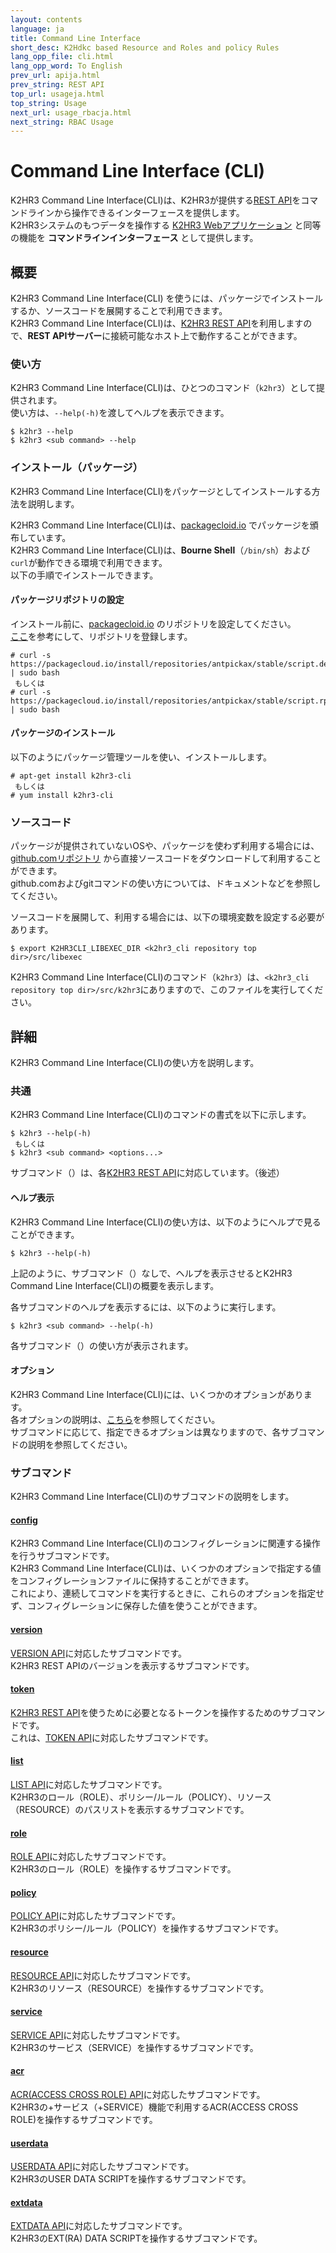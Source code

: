 ```yaml
---
layout: contents
language: ja
title: Command Line Interface
short_desc: K2Hdkc based Resource and Roles and policy Rules
lang_opp_file: cli.html
lang_opp_word: To English
prev_url: apija.html
prev_string: REST API
top_url: usageja.html
top_string: Usage
next_url: usage_rbacja.html
next_string: RBAC Usage
---
```


# Command Line Interface (CLI)
K2HR3 Command Line Interface(CLI)は、K2HR3が提供する[REST API](apija.html)をコマンドラインから操作できるインターフェースを提供します。  
K2HR3システムのもつデータを操作する [K2HR3 Webアプリケーション](usage_appja.html) と同等の機能を **コマンドラインインターフェース** として提供します。  

## 概要
K2HR3 Command Line Interface(CLI) を使うには、パッケージでインストールするか、ソースコードを展開することで利用できます。  
K2HR3 Command Line Interface(CLI)は、[K2HR3 REST API](apija.html)を利用しますので、**REST APIサーバー**に接続可能なホスト上で動作することができます。  

### 使い方
K2HR3 Command Line Interface(CLI)は、ひとつのコマンド（`k2hr3`）として提供されます。  
使い方は、`--help(-h)`を渡してヘルプを表示できます。
```
$ k2hr3 --help
$ k2hr3 <sub command> --help
```

### インストール（パッケージ）
K2HR3 Command Line Interface(CLI)をパッケージとしてインストールする方法を説明します。  

K2HR3 Command Line Interface(CLI)は、[packagecloid.io](https://packagecloud.io/app/antpickax/stable/search?q=k2hr3-cli) でパッケージを頒布しています。  
K2HR3 Command Line Interface(CLI)は、**Bourne Shell**（`/bin/sh`）および`curl`が動作できる環境で利用できます。  
以下の手順でインストールできます。  

#### パッケージリポジトリの設定
インストール前に、[packagecloid.io](https://packagecloud.io/antpickax/stable) のリポジトリを設定してください。  
[ここ](https://packagecloud.io/antpickax/stable/install)を参考にして、リポジトリを登録します。  
```
# curl -s https://packagecloud.io/install/repositories/antpickax/stable/script.deb.sh | sudo bash
 もしくは
# curl -s https://packagecloud.io/install/repositories/antpickax/stable/script.rpm.sh | sudo bash
```
#### パッケージのインストール
以下のようにパッケージ管理ツールを使い、インストールします。
```
# apt-get install k2hr3-cli
 もしくは
# yum install k2hr3-cli
```

### ソースコード
パッケージが提供されていないOSや、パッケージを使わず利用する場合には、[github.comリポジトリ](https://github.com/yahoojapan/k2hr3_cli) から直接ソースコードをダウンロードして利用することができます。  
github.comおよびgitコマンドの使い方については、ドキュメントなどを参照してください。  

ソースコードを展開して、利用する場合には、以下の環境変数を設定する必要があります。
```
$ export K2HR3CLI_LIBEXEC_DIR <k2hr3_cli repository top dir>/src/libexec
```

K2HR3 Command Line Interface(CLI)のコマンド（`k2hr3`）は、`<k2hr3_cli repository top dir>/src/k2hr3`にありますので、このファイルを実行してください。  

## 詳細
K2HR3 Command Line Interface(CLI)の使い方を説明します。

### 共通
K2HR3 Command Line Interface(CLI)のコマンドの書式を以下に示します。  
```
$ k2hr3 --help(-h)
 もしくは
$ k2hr3 <sub command> <options...>
```
サブコマンド（**<sub command>**）は、各[K2HR3 REST API](apija.html)に対応しています。（後述）

#### ヘルプ表示
K2HR3 Command Line Interface(CLI)の使い方は、以下のようにヘルプで見ることができます。
```
$ k2hr3 --help(-h)
```
上記のように、サブコマンド（**<sub command>**）なしで、ヘルプを表示させるとK2HR3 Command Line Interface(CLI)の概要を表示します。  

各サブコマンドのヘルプを表示するには、以下のように実行します。  
```
$ k2hr3 <sub command> --help(-h)
```
各サブコマンド（**<sub command>**）の使い方が表示されます。  

#### オプション
K2HR3 Command Line Interface(CLI)には、いくつかのオプションがあります。  
各オプションの説明は、[こちら](cli_optionsja.html)を参照してください。  
サブコマンドに応じて、指定できるオプションは異なりますので、各サブコマンドの説明を参照してください。  

### サブコマンド
K2HR3 Command Line Interface(CLI)のサブコマンドの説明をします。

#### [config](cli_configja.html)
K2HR3 Command Line Interface(CLI)のコンフィグレーションに関連する操作を行うサブコマンドです。  
K2HR3 Command Line Interface(CLI)は、いくつかのオプションで指定する値をコンフィグレーションファイルに保持することができます。  
これにより、連続してコマンドを実行するときに、これらのオプションを指定せず、コンフィグレーションに保存した値を使うことができます。  

#### [version](cli_versionja.html)
[VERSION API](api_versionja.html)に対応したサブコマンドです。  
K2HR3 REST APIのバージョンを表示するサブコマンドです。  

#### [token](cli_tokenja.html)
[K2HR3 REST API](apija.html)を使うために必要となるトークンを操作するためのサブコマンドです。  
これは、[TOKEN API](api_tokenja.html)に対応したサブコマンドです。  

#### [list](cli_listja.html)
[LIST API](api_listja.html)に対応したサブコマンドです。  
K2HR3のロール（ROLE）、ポリシー/ルール（POLICY）、リソース（RESOURCE）のパスリストを表示するサブコマンドです。  

#### [role](cli_roleja.html)
[ROLE API](api_roleja.html)に対応したサブコマンドです。  
K2HR3のロール（ROLE）を操作するサブコマンドです。  

#### [policy](cli_policyja.html)
[POLICY API](api_policyja.html)に対応したサブコマンドです。  
K2HR3のポリシー/ルール（POLICY）を操作するサブコマンドです。  

#### [resource](cli_resourceja.html)
[RESOURCE API](api_resourceja.html)に対応したサブコマンドです。  
K2HR3のリソース（RESOURCE）を操作するサブコマンドです。  

#### [service](cli_serviceja.html)
[SERVICE API](api_serviceja.html)に対応したサブコマンドです。  
K2HR3のサービス（SERVICE）を操作するサブコマンドです。  

#### [acr](cli_acrja.html)
[ACR(ACCESS CROSS ROLE) API](api_acrja.html)に対応したサブコマンドです。  
K2HR3の+サービス（+SERVICE）機能で利用するACR(ACCESS CROSS ROLE)を操作するサブコマンドです。  

#### [userdata](cli_userdataja.html)
[USERDATA API](api_userdataja.html)に対応したサブコマンドです。  
K2HR3のUSER DATA SCRIPTを操作するサブコマンドです。  

#### [extdata](cli_extdataja.html)
[EXTDATA API](api_extdataja.html)に対応したサブコマンドです。  
K2HR3のEXT(RA) DATA SCRIPTを操作するサブコマンドです。  
